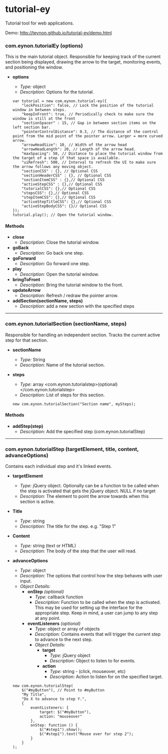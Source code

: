 # tutorial-ey
Tutorial tool for web applications.

Demo: http://teynon.github.io/tutorial-ey/demo.html

### com.eynon.tutorialEy (options)

This is the main tutorial object. Responsible for keeping track of the current section being displayed, drawing the arrow to the target, monitoring events, and positioning the window.

*   **options**
    *   _Type:_ object
    *   _Description:_ Options for the tutorial.

    ```
    var tutorial = new com.eynon.tutorial-ey({
        "lockPosition": false, // Lock the position of the tutorial window in between steps.
        "keepInFront": true, // Periodically check to make sure the window is still at the front
        "sectionSpacer" : 15, // Gap in between section items on the left section bar.
        "pointerControlDistance": 0.3, // The distance of the control point from the mid point of the pointer arrow. Larger = more curved arrow.
        "arrowHeadSize": 10, // Width of the arrow head
        "arrowHeadLength": 20, // Length of the arrow head.
        "maxSpacing": 50, // Distance to place the tutorial window from the target of a step if that space is available.
        "uiRefresh": 500, // Interval to refresh the UI to make sure the arrow follows any moving object.
        "sectionCSS" : {}, // Optional CSS
        "sectionHeaderCSS" : {}, // Optional CSS
        "sectionItemCSS" : {},// Optional CSS
        "activeStepCSS" : {},// Optional CSS
        "tutorialCSS": {},// Optional CSS 
        "stepsCSS": {},// Optional CSS
        "stepItemCSS": {},// Optional CSS
        "activeStepTitleCSS": {},// Optional CSS
        "activeStepBodyCSS": {}// Optional CSS
    });
    tutorial.play(); // Open the tutorial window.
    ```

#### Methods

*   **close**
    *   _Description:_ Close the tutorial window.
*   **goBack**
    *   _Description:_ Go back one step.
*   **goForward**
    *   _Description:_ Go forward one step.
*   **play**
    *   _Description:_ Open the tutorial window.
*   **bringToFront**
    *   _Description:_ Bring the tutorial window to the front.
*   **updateArrow**
    *   _Description:_ Refresh / redraw the pointer arrow.
*   **addSection(sectionName, steps)**
    *   _Description:_ add a new section with the specified steps

* * *

### com.eynon.tutorialSection (sectionName, steps)

Responsible for handling an independent section. Tracks the current active step for that section.

*   **sectionName**
    *   _Type:_ String
    *   _Description:_ Name of the tutorial section.
*   **steps**
    *   _Type:_ array <com.eynon.tutorialstep>(optional)</com.eynon.tutorialstep>
    *   _Description:_ List of steps for this section.

    ```
    new com.eynon.tutorialSection("Section name", mySteps);
    ```

#### Methods

*   **addStep(step)**
    *   _Description:_ Add the specified step (com.eynon.tutorialStep)

* * *

### com.eynon.tutorialStep (targetElement, title, content, advanceOptions)

Contains each individual step and it's linked events.

*   **targetElement**
    *   _Type:_ jQuery object. Optionally can be a function to be called when the step is activated that gets the jQuery object. NULL if no target
    *   _Description:_ The element to point the arrow towards when this section is active.
*   **Title**
    *   _Type:_ string
    *   _Description:_ The title for the step. e.g. "Step 1"
*   **Content**
    *   _Type:_ string (text or HTML)
    *   _Description:_ The body of the step that the user will read.
*   **advanceOptions**
    *   _Type:_ object
    *   _Description:_ The options that control how the step behaves with user input.
    *   _Object Details:_
        *   **onStep** _(optional)_
            *   _Type:_ callback function
            *   _Description:_ Function to be called when the step is activated. This may be used for setting up the interface for the appropriate step. Keep in mind, a user can jump to any step at any point.
        *   **eventListeners** _(optional)_
            *   _Type:_ object or array of objects
            *   _Description:_ Contains events that will trigger the current step to advance to the next step.
            *   _Object Details:_
                *   **target**
                    *   _Type:_ jQuery object
                    *   _Description:_ Object to listen to for events.
                *   **action**
                    *   _Type:_ string - (click, mouseover, etc)
                    *   _Description:_ Action to listen for on the specified target.

    ```
    new com.eynon.tutorialStep(
        $("#myButton"), // Point to #myButton
        "My Title", 
        "Do X to advance to step Y.", 
        {
            eventListeners: {
                target: $("#myButton"),
                action: "mouseover"
            },
            onStep: function () {
                $("#step1").show();
                $("#step1").text("Mouse over for step 2");
            }
        }
    );
    ```
